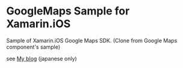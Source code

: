 GoogleMaps Sample for Xamarin.iOS
===========================

Sample of Xamarin.iOS Google Maps SDK. (Clone from Google Maps component's sample)

see [My blog](http://amay077.github.io/blog/2013/04/22/xamarin-ios-using-gmap-ios-sdk/) (japanese only)
